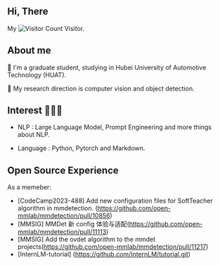 ## Hi, There
My ![Visitor Count](https://profile-counter.glitch.me/Shengshenlan/count.svg) Visitor.

## About me
🌱 I'm a graduate student, studying in Hubei University of Automotive Technology (HUAT).

💬 My research direction is computer vision and object detection.

## Interest 👨🏽‍💻
- NLP : Large Language Model, Prompt Engineering and more things about NLP.

- Language : Python, Pytorch and Markdown.

## Open Source Experience
As a memeber:
- [CodeCamp2023-488] Add new configuration files for SoftTeacher algorithm in mmdetection. (https://github.com/open-mmlab/mmdetection/pull/10856)
- [MMSIG] MMDet 新 config 体验与适配(https://github.com/open-mmlab/mmdetection/pull/11113)
- [MMSIG] Add the ovdet algorithm to the mmdet projects(https://github.com/open-mmlab/mmdetection/pull/11217)
- [InternLM-tutorial] (https://github.com/InternLM/tutorial.git)
